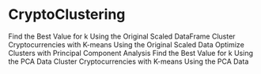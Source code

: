 # CryptoClustering


Find the Best Value for k Using the Original Scaled DataFrame
Cluster Cryptocurrencies with K-means Using the Original Scaled Data
Optimize Clusters with Principal Component Analysis
Find the Best Value for k Using the PCA Data
Cluster Cryptocurrencies with K-means Using the PCA Data
